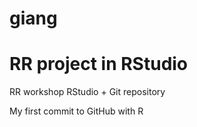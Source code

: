 # giang
# RR project in RStudio
RR workshop RStudio + Git repository

My first commit to GitHub with R